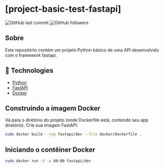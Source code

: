 # [project-basic-test-fastapi]

![GitHub last commit](https://img.shields.io/github/last-commit/FernandoCelmer/project-basic-test-fastapi)
![GitHub followers](https://img.shields.io/github/followers/FernandoCelmer?label=Fernando%20Celmer&style=social)

## Sobre
Este repositório contém um projeto Python básico de uma API desenvolvido com o framework fastapi.

## 🚀 Technologies

- [Python](https://www.python.org/) 
- [FastAPI](https://fastapi.tiangolo.com/)
- [Docker](https://docs.docker.com/)

## Construindo a imagem Docker
Vá para o diretório do projeto (onde Dockerfile está, contendo seu app diretório).
Crie sua imagem FastAPI:

```bash
sudo docker build --tag fastapi/dev --file docker/Dockerfile .
```

## Iniciando o contêiner Docker

```bash
sudo docker run -d -p 80:80 fastapi/dev
```
